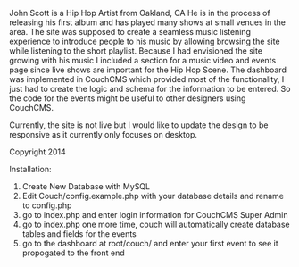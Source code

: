 John Scott is a Hip Hop Artist from Oakland, CA
He is in the process of releasing his first album and has played many shows at small venues in the area.
The site was supposed to create a seamless music listening experience to introduce people to his music by allowing browsing the site while listening to the short playlist.
Because I had envisioned the site growing with his music I included a section for a music video and events page since live shows are important for the Hip Hop Scene.
The dashboard was implemented in CouchCMS which provided most of the functionality, I just had to create the logic and schema for the information to be entered. So the code for the events might be useful to other designers using CouchCMS.

Currently, the site is not live but I would like to update the design to be responsive as it currently only focuses on desktop.

Copyright 2014

Installation:
1) Create New Database with MySQL
2) Edit Couch/config.example.php with your database details and rename to config.php
3) go to index.php and enter login information for CouchCMS Super Admin
4) go to index.php one more time, couch will automatically create database tables and fields for the events
5) go to the dashboard at root/couch/ and enter your first event to see it propogated to the front end